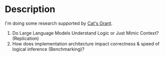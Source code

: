 # Description

I'm doing some research supported by [Cat's Grant](https://publish.obsidian.md/c1sc0/Projects/Cat%27s+Grant).

1. Do Large Language Models Understand Logic or Just Mimic Context? (Replication) 
2. How does implementation architecture impact correctness & speed of logical inference (Benchmarking)? 